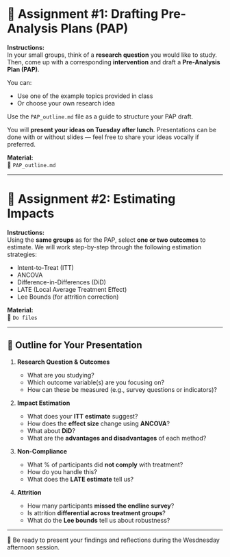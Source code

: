 # 📘 Assignment #1: Drafting Pre-Analysis Plans (PAP)

**Instructions:**  
In your small groups, think of a **research question** you would like to study. Then, come up with a corresponding **intervention** and draft a **Pre-Analysis Plan (PAP)**.

You can:
- Use one of the example topics provided in class  
- Or choose your own research idea

Use the `PAP_outline.md` file as a guide to structure your PAP draft.

You will **present your ideas on Tuesday after lunch**. Presentations can be done with or without slides — feel free to share your ideas vocally if preferred.

**Material:**  
📄 `PAP_outline.md`

---

# 📘 Assignment #2: Estimating Impacts

**Instructions:**  
Using the **same groups** as for the PAP, select **one or two outcomes** to estimate. We will work step-by-step through the following estimation strategies:

- Intent-to-Treat (ITT)  
- ANCOVA  
- Difference-in-Differences (DiD)  
- LATE (Local Average Treatment Effect)  
- Lee Bounds (for attrition correction)

**Material:**  
📂 `Do files`

---

## 🧭 Outline for Your Presentation

1. **Research Question & Outcomes**
   - What are you studying?
   - Which outcome variable(s) are you focusing on?
   - How can these be measured (e.g., survey questions or indicators)?

2. **Impact Estimation**
   - What does your **ITT estimate** suggest?
   - How does the **effect size** change using **ANCOVA**?
   - What about **DiD**?
   - What are the **advantages and disadvantages** of each method?

3. **Non-Compliance**
   - What % of participants did **not comply** with treatment?
   - How do you handle this?
   - What does the **LATE estimate** tell us?

4. **Attrition**
   - How many participants **missed the endline survey**?
   - Is attrition **differential across treatment groups**?
   - What do the **Lee bounds** tell us about robustness?

---

📅 Be ready to present your findings and reflections during the Wesdnesday afternoon session. 
